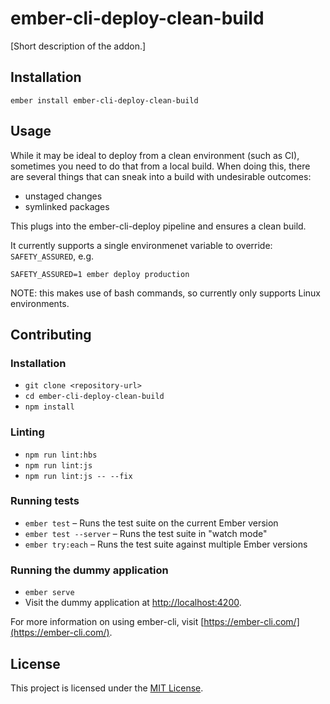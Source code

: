 ember-cli-deploy-clean-build
==============================================================================

[Short description of the addon.]

Installation
------------------------------------------------------------------------------

```
ember install ember-cli-deploy-clean-build
```


Usage
------------------------------------------------------------------------------

While it may be ideal to deploy from a clean environment (such as CI), sometimes you need to do that from a local build.  When doing this, there are several things that can sneak into a build with undesirable outcomes:
- unstaged changes
- symlinked packages

This plugs into the ember-cli-deploy pipeline and ensures a clean build.

It currently supports a single environmenet variable to override: `SAFETY_ASSURED`, e.g.

```
SAFETY_ASSURED=1 ember deploy production
```



NOTE: this makes use of bash commands, so currently only supports Linux environments.


Contributing
------------------------------------------------------------------------------

### Installation

* `git clone <repository-url>`
* `cd ember-cli-deploy-clean-build`
* `npm install`

### Linting

* `npm run lint:hbs`
* `npm run lint:js`
* `npm run lint:js -- --fix`

### Running tests

* `ember test` – Runs the test suite on the current Ember version
* `ember test --server` – Runs the test suite in "watch mode"
* `ember try:each` – Runs the test suite against multiple Ember versions

### Running the dummy application

* `ember serve`
* Visit the dummy application at [http://localhost:4200](http://localhost:4200).

For more information on using ember-cli, visit [https://ember-cli.com/](https://ember-cli.com/).

License
------------------------------------------------------------------------------

This project is licensed under the [MIT License](LICENSE.md).
